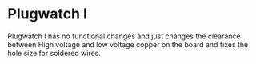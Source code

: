 # Plugwatch I

Plugwatch I has no functional changes and just changes the clearance between High voltage 
and low voltage copper on the board and fixes the hole size for soldered wires.

